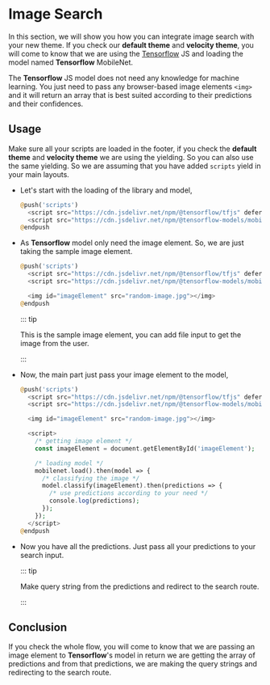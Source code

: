 # Image Search

In this section, we will show you how you can integrate image search with your new theme. If you check our **default theme** and **velocity theme**, you will come to know that we are using the [Tensorflow](https://www.tensorflow.org/js) JS and loading the model named **Tensorflow** MobileNet.

The **Tensorflow** JS model does not need any knowledge for machine learning. You just need to pass any browser-based image elements `<img>` and it will return an array that is best suited according to their predictions and their confidences.

## Usage

Make sure all your scripts are loaded in the footer, if you check the **default theme** and **velocity theme** we are using the yielding. So you can also use the same yielding. So we are assuming that you have added `scripts` yield in your main layouts.

- Let's start with the loading of the library and model,

  ~~~php
  @push('scripts')
    <script src="https://cdn.jsdelivr.net/npm/@tensorflow/tfjs" defer></script>
    <script src="https://cdn.jsdelivr.net/npm/@tensorflow-models/mobilenet" defer></script>
  @endpush
  ~~~

- As **Tensorflow** model only need the image element. So, we are just taking the sample image element.

  ~~~php
  @push('scripts')
    <script src="https://cdn.jsdelivr.net/npm/@tensorflow/tfjs" defer></script>
    <script src="https://cdn.jsdelivr.net/npm/@tensorflow-models/mobilenet" defer></script>

    <img id="imageElement" src="random-image.jpg"></img>
  @endpush
  ~~~

  ::: tip

  This is the sample image element, you can add file input to get the image from the user.

  :::

- Now, the main part just pass your image element to the model,

  ~~~php
  @push('scripts')
    <script src="https://cdn.jsdelivr.net/npm/@tensorflow/tfjs" defer></script>
    <script src="https://cdn.jsdelivr.net/npm/@tensorflow-models/mobilenet" defer></script>

    <img id="imageElement" src="random-image.jpg"></img>

    <script>
      /* getting image element */
      const imageElement = document.getElementById('imageElement');

      /* loading model */
      mobilenet.load().then(model => {
        /* classifying the image */
        model.classify(imageElement).then(predictions => {
          /* use predictions according to your need */
          console.log(predictions);
        });
      });
    </script>
  @endpush
  ~~~

- Now you have all the predictions. Just pass all your predictions to your search input.

  ::: tip

  Make query string from the predictions and redirect to the search route.

  :::

## Conclusion

If you check the whole flow, you will come to know that we are passing an image element to **Tensorflow**'s model in return we are getting the array of predictions and from that predictions, we are making the query strings and redirecting to the search route.
